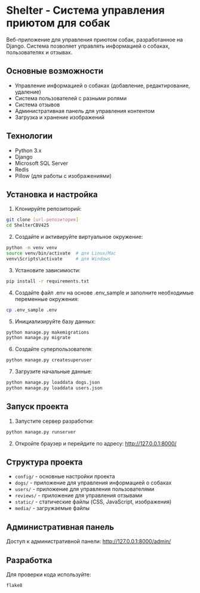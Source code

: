 # Shelter - Система управления приютом для собак

Веб-приложение для управления приютом собак, разработанное на Django. Система позволяет управлять информацией о собаках, пользователях и отзывах.

## Основные возможности

- Управление информацией о собаках (добавление, редактирование, удаление)
- Система пользователей с разными ролями
- Система отзывов
- Административная панель для управления контентом
- Загрузка и хранение изображений

## Технологии

- Python 3.x
- Django
- Microsoft SQL Server
- Redis
- Pillow (для работы с изображениями)

## Установка и настройка

1. Клонируйте репозиторий:
```bash
git clone [url-репозитория]
cd ShelterCBV425
```

2. Создайте и активируйте виртуальное окружение:
```bash
python -m venv venv
source venv/bin/activate  # для Linux/Mac
venv\Scripts\activate     # для Windows
```

3. Установите зависимости:
```bash
pip install -r requirements.txt
```

4. Создайте файл .env на основе .env_sample и заполните необходимые переменные окружения:
```bash
cp .env_sample .env
```

5. Инициализируйте базу данных:
```bash
python manage.py makemigrations
python manage.py migrate
```

6. Создайте суперпользователя:
```bash
python manage.py createsuperuser
```

7. Загрузите начальные данные:
```bash
python manage.py loaddata dogs.json
python manage.py loaddata users.json
```

## Запуск проекта

1. Запустите сервер разработки:
```bash
python manage.py runserver
```

2. Откройте браузер и перейдите по адресу: http://127.0.0.1:8000/

## Структура проекта

- `config/` - основные настройки проекта
- `dogs/` - приложение для управления информацией о собаках
- `users/` - приложение для управления пользователями
- `reviews/` - приложение для управления отзывами
- `static/` - статические файлы (CSS, JavaScript, изображения)
- `media/` - загружаемые файлы

## Административная панель

Доступ к административной панели: http://127.0.0.1:8000/admin/

## Разработка

Для проверки кода используйте:
```bash
flake8
```


